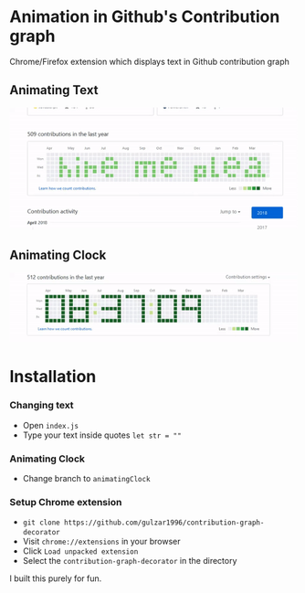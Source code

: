 # Animation in Github's Contribution graph
Chrome/Firefox extension which displays text in Github contribution graph

## Animating Text 
![Image](/screenshots/demo1.gif)

## Animating Clock 
![Image](/screenshots/demo2.gif)

Installation
===============

### Changing text
  
 - Open `index.js`
 - Type your text inside quotes `let str = ""`
 
### Animating Clock
  
 - Change branch to `animatingClock`

### Setup Chrome extension

 - `git clone https://github.com/gulzar1996/contribution-graph-decorator`
 - Visit `chrome://extensions` in your browser
 - Click `Load unpacked extension`
 - Select the `contribution-graph-decorator` in the directory

I built this purely for fun.
